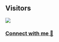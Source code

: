 
<!-- # Hi! 👋 I'm [Yash Khokhar](https://github.com/yashkhokhar28) 💻 -->

<!-- # 💫 About Me:
🔭 I’m currently working on Flutter<br>👯 I’m looking to collaborate on Android Projects<br>🌱 I’m currently learning Python<br>💬 Ask me about Java/DSA -->

## Visitors
![](https://komarev.com/ghpvc/?username=yashkhokhar28&style=plastic&color=blue)

<!-- <div align="center">
<img src="https://media3.giphy.com/media/qgQUggAC3Pfv687qPC/giphy.gif" align="right" height="400" width="500" />
</div> -->

<!-- [![Yash's GitHub stats-Light](https://github-readme-stats.vercel.app/api?username=yashkhokhar28&show_icons=true&theme=default#gh-light-mode-only)](https://github.com/yashkhokhar28/github-readme-stats#gh-light-mode-only)

[![Top Langs](https://github-readme-stats.vercel.app/api/top-langs/?username=yashkhokhar28&layout=compact)](https://github.com/yashkhokhar28/github-readme-stats)
 -->
### [Connect with me 💬](https://bio.link/yashk28) 

